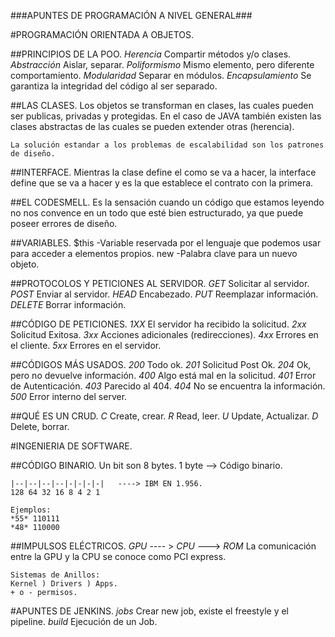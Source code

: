 
###APUNTES DE PROGRAMACIÓN A NIVEL GENERAL###

#PROGRAMACIÓN ORIENTADA A OBJETOS.


##PRINCIPIOS DE LA POO.
    *Herencia* Compartir métodos y/o clases.
    *Abstracción* Aislar, separar.
    *Poliformismo* Mismo elemento, pero diferente comportamiento.
    *Modularidad* Separar en módulos.
    *Encapsulamiento* Se garantiza la integridad del código al ser separado.

##LAS CLASES.
    Los objetos se transforman en clases, las cuales pueden ser publicas, privadas y protegidas.
    En el caso de JAVA también existen las clases abstractas de las cuales se pueden extender otras (herencia).

    La solución estandar a los problemas de escalabilidad son los patrones de diseño.

##INTERFACE.
    Mientras la clase define el como se va a hacer, la interface define que se va a hacer y es la que establece el contrato con la primera.

##EL CODESMELL.
    Es la sensación cuando un código que estamos leyendo no nos convence en un todo que esté bien estructurado, ya que puede poseer errores 
    de diseño.

##VARIABLES.
    $this -Variable reservada por el lenguaje que podemos usar para acceder a elementos propios.
    new -Palabra clave para un nuevo objeto.


##PROTOCOLOS Y PETICIONES AL SERVIDOR.
    *GET* Solicitar al servidor.
    *POST* Enviar al servidor.
    *HEAD* Encabezado.
    *PUT* Reemplazar información.
    *DELETE* Borrar información.

##CÓDIGO DE PETICIONES.
    *1XX* El servidor ha recibido la solicitud.
    *2xx* Solicitud Exitosa.
    *3xx* Acciones adicionales (redirecciones).
    *4xx* Errores en el cliente.
    *5xx* Errores en el servidor.

##CÓDIGOS MÁS USADOS.
    *200* Todo ok.
    *201* Solicitud Post Ok.
    *204* Ok, pero no devuelve información.
    *400* Algo está mal en la solicitud.
    *401* Error de Autenticación.
    *403* Parecido al 404.
    *404* No se encuentra la información.
    *500* Error interno del server.

##QUÉ ES UN CRUD.
    *C* Create, crear.
    *R* Read, leer.
    *U* Update, Actualizar.
    *D* Delete, borrar.


#INGENIERIA DE SOFTWARE.


##CÓDIGO BINARIO.
    Un bit son 8 bytes.
    1 byte --> Código binario.

    |--|--|--|--|-|-|-|-|   ----> IBM EN 1.956.
    128 64 32 16 8 4 2 1

    Ejemplos:
    *55* 110111
    *48* 110000

##IMPULSOS ELÉCTRICOS.
    *GPU* ---- > *CPU* ---> *ROM*
    La comunicación entre la GPU y la CPU se conoce como PCI express.

    Sistemas de Anillos:
    Kernel ) Drivers ) Apps.
    + o - permisos.


#APUNTES DE JENKINS.
    *jobs* Crear new job, existe el freestyle y el pipeline.
    *build* Ejecución de un Job.
























